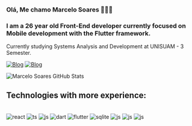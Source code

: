 ### Olá, Me chamo Marcelo Soares 👨🏿‍💻


### I am a 26 year old Front-End developer currently focused on Mobile development with the Flutter framework.
Currently studying Systems Analysis and Development at UNISUAM - 3 Semester.


[![Blog](
    https://img.shields.io/badge/LinkedIn-0077B5?style=for-the-badge&logo=linkedin&logoColor=white
)](https://www.linkedin.com/in/marcelo-soares-997883150/)
[![Blog](
    https://img.shields.io/badge/Gmail-D14836?style=for-the-badge&logo=gmail&logoColor=white
)](mailto:marcelosoaresinc@gmail.com)

![Marcelo Soares GitHub Stats](https://github-readme-stats-sigma-five.vercel.app/api?username=asvpxcelo&count_private=true&theme=dracula)




## Technologies with more experience:

<div style="display: inline_block"><br/>
    <img align="center" alt="react" src="https://img.shields.io/badge/React-20232A?style=for-the-badge&logo=react&logoColor=61DAFB" />
    <img align="center" alt="ts" src="https://img.shields.io/badge/TypeScript-007ACC?style=for-the-badge&logo=typescript&logoColor=white"/>
    <img align="center" alt="js" src="https://img.shields.io/badge/JavaScript-F7DF1E?style=for-the-badge&logo=javascript&logoColor=black"/>
    <img align="center" alt="dart" src="https://img.shields.io/badge/Dart-0175C2?style=for-the-badge&logo=dart&logoColor=white"/>
    <img align="center" alt="flutter" src="https://img.shields.io/badge/Flutter-02569B?style=for-the-badge&logo=flutter&logoColor=white"/>
    <img align="center" alt="sqlite" src="https://img.shields.io/badge/SQLite-07405E?style=for-the-badge&logo=sqlite&logoColor=white"/>
    <img align="center" alt="js" src="https://img.shields.io/badge/Bitbucket-0747a6?style=for-the-badge&logo=bitbucket&logoColor=white"/>
    <img align="center" alt="js" src="https://camo.githubusercontent.com/3f0e26b0951bab845a1bb9a7198ecca0da272e462921b6edd85879f3673b6927/68747470733a2f2f696d672e736869656c64732e696f2f62616467652f506f73746d616e2d4646364333373f7374796c653d666f722d7468652d6261646765266c6f676f3d706f73746d616e266c6f676f436f6c6f723d7768697465"/>
    <img align="center" alt="js" src="https://img.shields.io/badge/Ionic-3880FF?style=for-the-badge&logo=ionic&logoColor=white"/>
</div>

